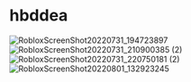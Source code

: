 # hbddea

![RobloxScreenShot20220731_194723897](https://user-images.githubusercontent.com/112033941/186545347-d82c87f9-4a04-43b8-9f74-a5b82b3ce98e.png)
![RobloxScreenShot20220731_210900385 (2)](https://user-images.githubusercontent.com/112033941/186545364-b59fe51b-a6f8-4440-84d3-ccb44dc86f78.png)
![RobloxScreenShot20220731_220750181 (2)](https://user-images.githubusercontent.com/112033941/186545369-7f8589e5-c94b-4446-a638-2b1c040d6372.png)
![RobloxScreenShot20220801_132923245](https://user-images.githubusercontent.com/112033941/186545385-be164c60-8ebf-40bc-b8de-6e29e7bcc7cd.png)
